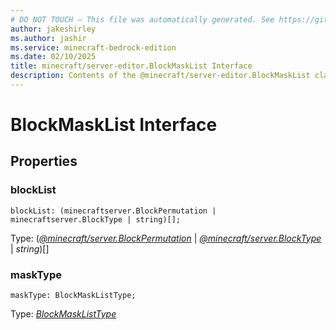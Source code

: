```yaml
---
# DO NOT TOUCH — This file was automatically generated. See https://github.com/mojang/minecraftapidocsgenerator to modify descriptions, examples, etc.
author: jakeshirley
ms.author: jashir
ms.service: minecraft-bedrock-edition
ms.date: 02/10/2025
title: minecraft/server-editor.BlockMaskList Interface
description: Contents of the @minecraft/server-editor.BlockMaskList class.
---
```

# BlockMaskList Interface

## Properties

### **blockList**
`blockList: (minecraftserver.BlockPermutation | minecraftserver.BlockType | string)[];`

Type: ([*@minecraft/server.BlockPermutation*](../../../scriptapi/minecraft/server/BlockPermutation.md) | [*@minecraft/server.BlockType*](../../../scriptapi/minecraft/server/BlockType.md) | *string*)[]

### **maskType**
`maskType: BlockMaskListType;`

Type: [*BlockMaskListType*](BlockMaskListType.md)
